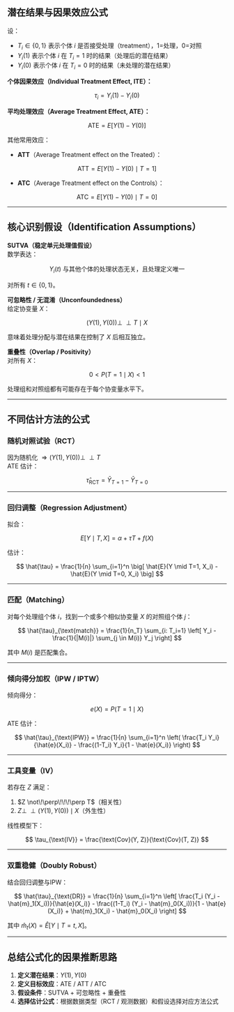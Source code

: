 
## 潜在结果与因果效应公式

设：  
- $T_i \in \{0,1\}$ 表示个体 $i$ 是否接受处理（treatment），1=处理，0=对照  
- $Y_i(1)$ 表示个体 $i$ 在 $T_i=1$ 时的结果（处理后的潜在结果）  
- $Y_i(0)$ 表示个体 $i$ 在 $T_i=0$ 时的结果（未处理的潜在结果）  

**个体因果效应（Individual Treatment Effect, ITE）：**

$$
\tau_i = Y_i(1) - Y_i(0)
$$

**平均处理效应（Average Treatment Effect, ATE）：**

$$
\text{ATE} = E[Y(1) - Y(0)]
$$

其他常用效应：  

- **ATT**（Average Treatment effect on the Treated）：

$$
\text{ATT} = E[Y(1) - Y(0) \mid T=1]
$$

- **ATC**（Average Treatment effect on the Controls）：

$$
\text{ATC} = E[Y(1) - Y(0) \mid T=0]
$$

---

## 核心识别假设（Identification Assumptions）

**SUTVA（稳定单元处理值假设）**  
   数学表达：

$$
Y_i(t) \ \text{与其他个体的处理状态无关，且处理定义唯一}
$$

   对所有 $t \in \{0,1\}$。

**可忽略性 / 无混淆（Unconfoundedness）**  
   给定协变量 $X$：

$$
(Y(1), Y(0)) \perp\!\!\!\perp T \mid X
$$

   意味着处理分配与潜在结果在控制了 $X$ 后相互独立。

**重叠性（Overlap / Positivity）**  
   对所有 $X$：

$$
0 < P(T=1 \mid X) < 1
$$

   处理组和对照组都有可能存在于每个协变量水平下。

---

## 不同估计方法的公式

### 随机对照试验（RCT）
因为随机化 $\Rightarrow (Y(1), Y(0)) \perp\!\!\!\perp T$  
ATE 估计：

$$
\hat{\tau}_{\text{RCT}} = \bar{Y}_{T=1} - \bar{Y}_{T=0}
$$

---

### 回归调整（Regression Adjustment）
拟合：

$$
E[Y \mid T, X] = \alpha + \tau T + f(X)
$$

估计：

$$
\hat{\tau} = \frac{1}{n} \sum_{i=1}^n \big[ \hat{E}(Y \mid T=1, X_i) - \hat{E}(Y \mid T=0, X_i) \big]
$$

---

### 匹配（Matching）
对每个处理组个体 $i$，找到一个或多个相似协变量 $X$ 的对照组个体 $j$：

$$
\hat{\tau}_{\text{match}} = \frac{1}{n_T} \sum_{i: T_i=1} \left[ Y_i - \frac{1}{|M(i)|} \sum_{j \in M(i)} Y_j \right]
$$

其中 $M(i)$ 是匹配集合。

---

### 倾向得分加权（IPW / IPTW）
倾向得分：

$$
e(X) = P(T=1 \mid X)
$$

ATE 估计：

$$
\hat{\tau}_{\text{IPW}} = \frac{1}{n} \sum_{i=1}^n \left( \frac{T_i Y_i}{\hat{e}(X_i)} - \frac{(1-T_i) Y_i}{1 - \hat{e}(X_i)} \right)
$$

---

### 工具变量（IV）
若存在 $Z$ 满足：  
1. $Z \not\!\perp\!\!\!\perp T$（相关性）    
2. $Z \perp\!\!\!\perp (Y(1), Y(0)) \mid X$（外生性）    

线性模型下：

$$
\tau_{\text{IV}} = \frac{\text{Cov}(Y, Z)}{\text{Cov}(T, Z)}
$$

---

### 双重稳健（Doubly Robust）
结合回归调整与IPW：

$$
\hat{\tau}_{\text{DR}} = \frac{1}{n} \sum_{i=1}^n \left[ \frac{T_i (Y_i - \hat{m}_1(X_i))}{\hat{e}(X_i)} - \frac{(1-T_i) (Y_i - \hat{m}_0(X_i))}{1 - \hat{e}(X_i)} + \hat{m}_1(X_i) - \hat{m}_0(X_i) \right]
$$

其中 $\hat{m}_t(X) = \hat{E}[Y \mid T=t, X]$。

---

## 总结公式化的因果推断思路  
1. **定义潜在结果**：$Y(1), Y(0)$  
2. **定义目标效应**：ATE / ATT / ATC  
3. **假设条件**：SUTVA + 可忽略性 + 重叠性  
4. **选择估计公式**：根据数据类型（RCT / 观测数据）和假设选择对应方法公式
